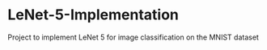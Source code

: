 # LeNet-5-Implementation
Project to implement LeNet 5 for image classification on the MNIST dataset
